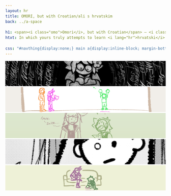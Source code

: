 ```yaml
---
layout: hr
title: OMORI, but with Croatian/ali s hrvatskim
back: ../a-space

h1: <span><i class="omo">Omori</i>, but with Croatian</span> – <i class="omo">Omori</i>, <i lang="hr">ali s hrvatskim</i>
htxt: In which yours truly attempts to learn <i lang="hr">hrvatski</i> (Croatian language), and a one-off pun turns into a piecemeal continuity.

css: "#navthing{display:none;} main a{display:inline-block; margin-bottom:.5em;} main a:hover,main a:focus,main a:active{opacity:.65;} main a:first-of-type img{border-radius:5px 5px 0 0;} main a:last-of-type img{border-radius:0 0 5px 5px;} #back{opacity:.5;}"
---
```

<a href="./"><img src="../assets/img/hr/kuci/1.png" alt="1: where it all began" title="1: where it all began"></a>
<a href="./tr"><img src="../assets/img/hr/kuci/2.png" alt="2: a comic" title="2: a comic"></a>
<a href="./ostatak-aprila"><img src="../assets/img/hr/kuci/3.png" alt="3: April smorgasbord" title="3: April smorgasbord"></a>
<a href="./yaoi"><img src="../assets/img/hr/kuci/4.png" alt="4: yaoi, mostly" title="4: yaoi, mostly"></a>
<a href="./itd"><img src="../assets/img/hr/kuci/5.png" alt="5: etc" title="5: etc"></a>